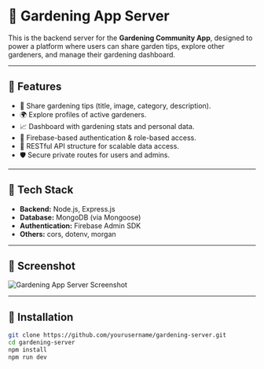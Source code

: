 # 🌱 Gardening App Server

This is the backend server for the **Gardening Community App**, designed to power a platform where users can share garden tips, explore other gardeners, and manage their gardening dashboard.

---

## 🌿 Features

- 📢 Share gardening tips (title, image, category, description).
- 🌍 Explore profiles of active gardeners.
- 📈 Dashboard with gardening stats and personal data.
- 🔐 Firebase-based authentication & role-based access.
- 📄 RESTful API structure for scalable data access.
- 🛡️ Secure private routes for users and admins.

---

## 🚀 Tech Stack

- **Backend:** Node.js, Express.js
- **Database:** MongoDB (via Mongoose)
- **Authentication:** Firebase Admin SDK
- **Others:** cors, dotenv, morgan

---

## 📸 Screenshot

![Gardening App Server Screenshot](https://images.unsplash.com/photo-1714890033484-3cda637ad0a2?w=500&auto=format&fit=crop&q=60&ixlib=rb-4.1.0&ixid=M3wxMjA3fDB8MHxzZWFyY2h8OHx8Z2FyZGVuaW5nJTIwaHVifGVufDB8fDB8fHww)


---

## 🔧 Installation

```bash
git clone https://github.com/yourusername/gardening-server.git
cd gardening-server
npm install
npm run dev
